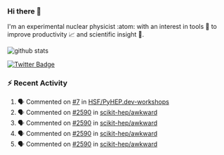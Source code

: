 ### Hi there 👋 

I'm an experimental nuclear physicist :atom: with an interest in tools :wrench: to improve productivity :chart_with_upwards_trend: and scientific insight :telescope:.

![github stats](https://github-readme-stats.vercel.app/api?username=agoose77&show_icons=true&hide_rank=true&hide_title=true&bg_color=30,e76445,904e95&text_color=efe3ec&icon_color=efe3ec)
<!--
**agoose77/agoose77** is a ✨ _special_ ✨ repository because its `README.md` (this file) appears on your GitHub profile.

Here are some ideas to get you started:

- 🔭 I’m currently working on ...
- 🌱 I’m currently learning ...
- 👯 I’m looking to collaborate on ...
- 🤔 I’m looking for help with ...
- 💬 Ask me about ...
- 📫 How to reach me: ...
- 😄 Pronouns: ...
- ⚡ Fun fact: ...
-->

[![Twitter Badge](https://img.shields.io/twitter/follow/agoose77?style=flat-square&logo=Twitter&logoColor=white&color=cornflowerblue)](https://twitter.com/agoose77)

### :zap: Recent Activity

<!--START_SECTION:activity-->
1. 🗣 Commented on [#7](https://github.com/HSF/PyHEP.dev-workshops/issues/7#issuecomment-1650022538) in [HSF/PyHEP.dev-workshops](https://github.com/HSF/PyHEP.dev-workshops)
2. 🗣 Commented on [#2590](https://github.com/scikit-hep/awkward/issues/2590#issuecomment-1646533499) in [scikit-hep/awkward](https://github.com/scikit-hep/awkward)
3. 🗣 Commented on [#2590](https://github.com/scikit-hep/awkward/issues/2590#issuecomment-1646217580) in [scikit-hep/awkward](https://github.com/scikit-hep/awkward)
4. 🗣 Commented on [#2590](https://github.com/scikit-hep/awkward/issues/2590#issuecomment-1645748938) in [scikit-hep/awkward](https://github.com/scikit-hep/awkward)
5. 🗣 Commented on [#2590](https://github.com/scikit-hep/awkward/issues/2590#issuecomment-1644277123) in [scikit-hep/awkward](https://github.com/scikit-hep/awkward)
<!--END_SECTION:activity-->
